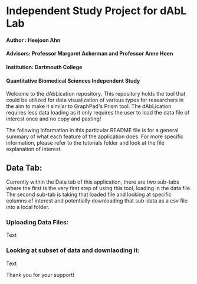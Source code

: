 # Independent Study Project for dAbL Lab
#### Author : Heejoon Ahn
#### Advisors: Professor Margaret Ackerman and Professor Anne Hoen
#### Institution: Dartmouth College
#### Quantitative Biomedical Sciences Independent Study

Welcome to the dAbLication repository. This repository holds the tool that could be utilized for data visualization of various types for researchers in the aim to make it similar to GraphPad's Prism tool. The dAbLication requires less data loading as it only requires the user to load the data file of interest once and no copy and pasting! 

The following information in this particular README file is for a general summary of what each feature of the application does. For more specific information, please refer to the tutorials folder and look at the file explanation of interest. 

## Data Tab:

Currently within the Data tab of this application, there are two sub-tabs where the first is the very first step of using this tool, loading in the data file. The second sub-tab is taking that loaded file and looking at specific columns of interest and potentially downloading that sub-data as a csv file into a local folder.

### Uploading Data Files:

Text

### Looking at subset of data and downlaoding it:

Text

Thank you for your support!
